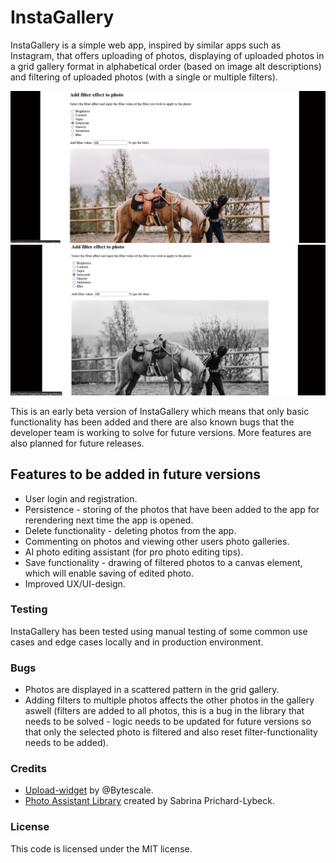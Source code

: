 # InstaGallery

InstaGallery is a simple web app, inspired by similar apps such as Instagram, that offers uploading of photos, displaying of uploaded photos in a grid gallery format in alphabetical order (based on image alt descriptions) and filtering of uploaded photos (with a single or multiple filters).

![InstaGallery example before](./imageExamples/Before%20filtering.png)
![InstaGallery example after](./imageExamples/After%20applied%20filter.png)

This is an early beta version of InstaGallery which means that only basic functionality has been added and there are also known bugs that the developer team is working to solve for future versions. More features are also planned for future releases.

## Features to be added in future versions

* User login and registration.
* Persistence - storing of the photos that have been added to the app for rerendering next time the app is opened.
* Delete functionality - deleting photos from the app.
* Commenting on photos and viewing other users photo galleries.
* AI photo editing assistant (for pro photo editing tips).
* Save functionality - drawing of filtered photos to a canvas element, which will enable saving of edited photo.
* Improved UX/UI-design.

### Testing

InstaGallery has been tested using manual testing of some common use cases and edge cases locally and in production environment.

### Bugs

* Photos are displayed in a scattered pattern in the grid gallery.
* Adding filters to multiple photos affects the other photos in the gallery aswell (filters are added to all photos, this is a bug in the library that needs to be solved - logic needs to be updated for future versions so that only the selected photo is filtered and also reset filter-functionality needs to be added).

### Credits

* [Upload-widget](https://www.npmjs.com/package/@bytescale/upload-widget) by @Bytescale.
* [Photo Assistant Library](https://www.npmjs.com/package/photo-assistant) created by Sabrina Prichard-Lybeck.

### License

This code is licensed under the MIT license.
